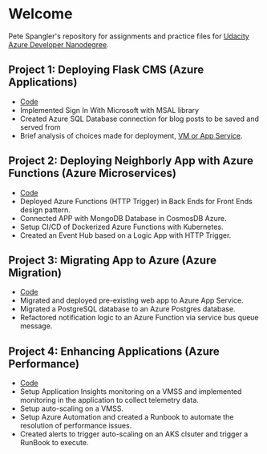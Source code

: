# Welcome

Pete Spangler's repository for assignments and practice files for [Udacity Azure Developer Nanodegree](https://www.udacity.com/course/developer-for-microsoft-azure-nanodegree--nd081).

[//]: # (Image References)
[graduation]: ./AzureNanodegree.PNG "Graduation"

## Project 1: Deploying Flask CMS (Azure Applications)
- [Code](./Article_CMS_Project)
- Implemented Sign In With Microsoft with MSAL library
- Created Azure SQL Database connection for blog posts to be saved and served from
- Brief analysis of choices made for deployment, [VM or App Service](./Article_CMS_Project/WRITEUP.md/).

## Project 2: Deploying Neighborly App with Azure Functions (Azure Microservices)
- [Code](./Neighborly_APP)
- Deployed Azure Functions (HTTP Trigger) in Back Ends for Front Ends design pattern.
- Connected APP with MongoDB Database in CosmosDB Azure.
- Setup CI/CD of Dockerized Azure Functions with Kubernetes.
- Created an Event Hub based on a Logic App with HTTP Trigger.

## Project 3: Migrating App to Azure (Azure Migration)
- [Code](./Migrate_App_to_Azure)
- Migrated and deployed pre-existing web app to Azure App Service.
- Migrated a PostgreSQL database to an Azure Postgres database.
- Refactored notification logic to an Azure Function via service bus queue message.

## Project 4: Enhancing Applications (Azure Performance)
- [Code](./Enhancing_Applications)
- Setup Application Insights monitoring on a VMSS and implemented monitoring in the application to collect telemetry data.
- Setup auto-scaling on a VMSS.
- Setup Azure Automation and created a Runbook to automate the resolution of performance issues.
- Created alerts to trigger auto-scaling on an AKS clsuter and trigger a RunBook to execute.
